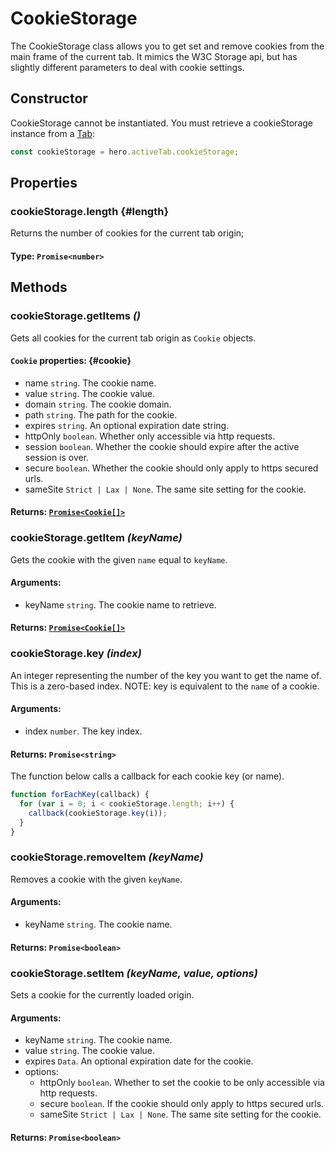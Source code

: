 # CookieStorage

The CookieStorage class allows you to get set and remove cookies from the main frame of the current tab. It mimics the W3C Storage api, but has slightly different parameters to deal with cookie settings.

## Constructor

CookieStorage cannot be instantiated. You must retrieve a cookieStorage instance from a [Tab](/docs/hero/basic-client/tab):

```js
const cookieStorage = hero.activeTab.cookieStorage;
```

## Properties

### cookieStorage.length {#length}

Returns the number of cookies for the current tab origin;

#### **Type**: `Promise<number>`

## Methods

### cookieStorage.getItems *()*

Gets all cookies for the current tab origin as `Cookie` objects.

#### `Cookie` properties: {#cookie}
- name `string`. The cookie name.
- value `string`. The cookie value.
- domain `string`. The cookie domain.
- path `string`. The path for the cookie.
- expires `string`. An optional expiration date string.
- httpOnly `boolean`. Whether only accessible via http requests.
- session `boolean`. Whether the cookie should expire after the active session is over.
- secure `boolean`. Whether the cookie should only apply to https secured urls.
- sameSite `Strict | Lax | None`. The same site setting for the cookie.

#### **Returns**: [`Promise<Cookie[]>`](#cookie)

### cookieStorage.getItem *(keyName)*

Gets the cookie with the given `name` equal to `keyName`.

#### **Arguments**:

- keyName `string`. The cookie name to retrieve.

#### **Returns**: [`Promise<Cookie[]>`](#cookie)

### cookieStorage.key *(index)*

An integer representing the number of the key you want to get the name of. This is a zero-based index. NOTE: key is equivalent to the `name` of a cookie.

#### **Arguments**:

- index `number`. The key index.

#### **Returns**: `Promise<string>`

The function below calls a callback for each cookie key (or name).

```js
function forEachKey(callback) {
  for (var i = 0; i < cookieStorage.length; i++) {
    callback(cookieStorage.key(i));
  }
}
```

### cookieStorage.removeItem *(keyName)*

Removes a cookie with the given `keyName`.

#### **Arguments**:

- keyName `string`. The cookie name.

#### **Returns**: `Promise<boolean>`

### cookieStorage.setItem *(keyName, value, options)*

Sets a cookie for the currently loaded origin.

#### **Arguments**:

- keyName `string`. The cookie name.
- value `string`. The cookie value.
- expires `Data`. An optional expiration date for the cookie.
- options:
  - httpOnly `boolean`. Whether to set the cookie to be only accessible via http requests.
  - secure `boolean`. If the cookie should only apply to https secured urls.
  - sameSite `Strict | Lax | None`. The same site setting for the cookie.

#### **Returns**: `Promise<boolean>`
